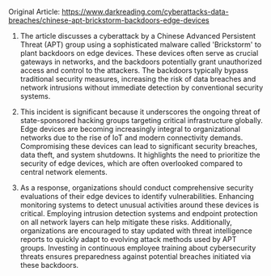 Original Article: https://www.darkreading.com/cyberattacks-data-breaches/chinese-apt-brickstorm-backdoors-edge-devices

1) The article discusses a cyberattack by a Chinese Advanced Persistent Threat (APT) group using a sophisticated malware called 'Brickstorm' to plant backdoors on edge devices. These devices often serve as crucial gateways in networks, and the backdoors potentially grant unauthorized access and control to the attackers. The backdoors typically bypass traditional security measures, increasing the risk of data breaches and network intrusions without immediate detection by conventional security systems.

2) This incident is significant because it underscores the ongoing threat of state-sponsored hacking groups targeting critical infrastructure globally. Edge devices are becoming increasingly integral to organizational networks due to the rise of IoT and modern connectivity demands. Compromising these devices can lead to significant security breaches, data theft, and system shutdowns. It highlights the need to prioritize the security of edge devices, which are often overlooked compared to central network elements.

3) As a response, organizations should conduct comprehensive security evaluations of their edge devices to identify vulnerabilities. Enhancing monitoring systems to detect unusual activities around these devices is critical. Employing intrusion detection systems and endpoint protection on all network layers can help mitigate these risks. Additionally, organizations are encouraged to stay updated with threat intelligence reports to quickly adapt to evolving attack methods used by APT groups. Investing in continuous employee training about cybersecurity threats ensures preparedness against potential breaches initiated via these backdoors.